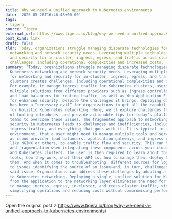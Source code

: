 ```yaml
---
title: Why we need a unified approach to Kubernetes environments
date: '2025-05-26T16:46:48+00:00'
tags:
- tigera
source: Tigera
external_url: https://www.tigera.io/blog/why-we-need-a-unified-approach-to-kubernetes-environments/
post_kind: link
draft: false
tldr: Today, organizations struggle managing disparate technologies for their Kubernetes
  networking and network security needs. Leveraging multiple technologies for networking
  and security for in-cluster, ingress, egress, and traffic across clusters creates
  challenges, including operational complexities and increased costs.
summary: 'Today, organizations struggle managing disparate technologies for their
  Kubernetes networking and network security needs. Leveraging multiple technologies
  for networking and security for in-cluster, ingress, egress, and traffic across
  clusters creates challenges, including operational complexities and increased costs.
  For example, to manage ingress traffic for Kubernetes clusters, users cobble together
  multiple solutions from different providers such as ingress controllers or gateways
  and load balancers for routing traffic, as well as Web Application Firewalls (WAFs)
  for enhanced security. Despite the challenges it brings, deploying disparate technologies
  has been a “necessary evil” for organizations to get all the capabilities needed
  for holistic Kubernetes networking. Here, we’ll explore challenges this proliferation
  of tooling introduces, and provide actionable tips for today’s platform and security
  teams to overcome these issues. The fragmented approach to networking and network
  security in Kubernetes leads to challenges and inefficiencies, including: Take managing
  ingress traffic, and everything that goes with it. It is typical in a Kubernetes
  environment, that a user might need to manage multiple tools and services, such
  as cloud provider load balancers, application gateways, and ingress controllers
  like NGINX or others, to enable traffic flow and security. This can lead to complexity
  and fragmentation when integrating these components across your cloud infrastructure
  and Kubernetes clusters. The user is then required to learn about these individual
  tools, how they work, what their API is, how to manage them, deploy them, and troubleshoot
  them. And when it comes to troubleshooting, different sources for logging leads
  to issues identifying the source of an issue—and, in turn, challenges remediating
  said issue. Organizations can address these challenges by adopting a unified approach
  to Kubernetes networking. Deploying a single, unified solution for Kubernetes networking
  from the application to the networking layer eliminates the need for separate tools
  to manage ingress, egress, in-cluster, and cross-cluster traffic, significantly
  simplifying operations and reducing costs without compromising performance or security.'
---
```

Open the original post ↗ https://www.tigera.io/blog/why-we-need-a-unified-approach-to-kubernetes-environments/

